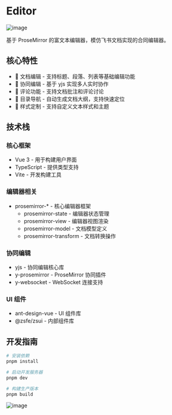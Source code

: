 # Editor
![image](./shot.png)

基于 ProseMirror 的富文本编辑器，模仿飞书文档实现的合同编辑器。

## 核心特性

- 📝 文档编辑 - 支持标题、段落、列表等基础编辑功能
- 👥 协同编辑 - 基于 yjs 实现多人实时协作
- 💬 评论功能 - 支持文档批注和评论讨论
- 📑 目录导航 - 自动生成文档大纲，支持快速定位
- 🎨 样式定制 - 支持自定义文本样式和主题

## 技术栈

### 核心框架
- Vue 3 - 用于构建用户界面
- TypeScript - 提供类型支持
- Vite - 开发构建工具

### 编辑器相关
- prosemirror-* - 核心编辑器框架
  - prosemirror-state - 编辑器状态管理
  - prosemirror-view - 编辑器视图渲染
  - prosemirror-model - 文档模型定义
  - prosemirror-transform - 文档转换操作

### 协同编辑
- yjs - 协同编辑核心库
- y-prosemirror - ProseMirror 协同插件
- y-websocket - WebSocket 连接支持

### UI 组件
- ant-design-vue - UI 组件库
- @zsfe/zsui - 内部组件库

## 开发指南

```bash
# 安装依赖
pnpm install

# 启动开发服务器
pnpm dev

# 构建生产版本
pnpm build
```
![image](./shot.png)